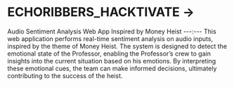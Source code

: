 # ECHORIBBERS_HACKTIVATE ->

Audio Sentiment Analysis Web App Inspired by Money Heist ---:---
This web application performs real-time sentiment analysis on audio inputs, inspired by the theme of Money Heist. The system is designed to detect the emotional state of the Professor, enabling the Professor’s crew to gain insights into the current situation based on his emotions. By interpreting these emotional cues, the team can make informed decisions, ultimately contributing to the success of the heist.
